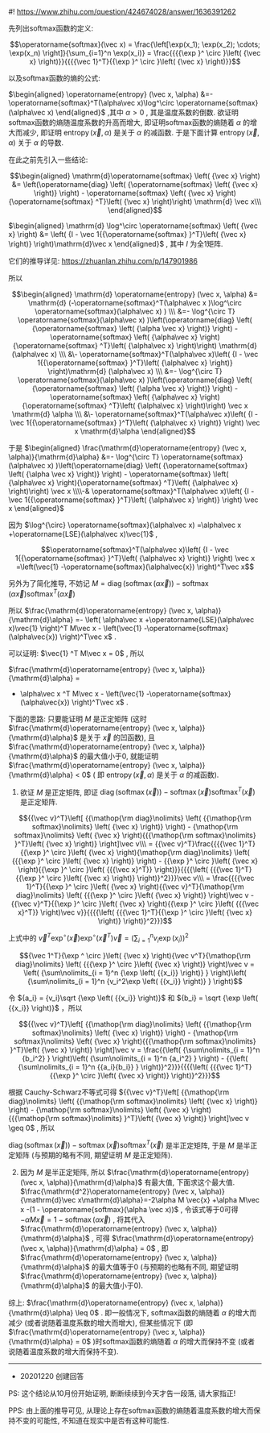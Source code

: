 #! https://www.zhihu.com/question/424674028/answer/1636391262

[comment]: <> (Answer URL: https://www.zhihu.com/question/424674028/answer/1636391262)
[comment]: <> (Question Title: 如何严格证明softmax分布的熵随温度系数的升高而增大？)
[comment]: <> (Author Name: 采石工)
[comment]: <> (Create Time: 2020-12-20 15:31:12)

先列出softmax函数的定义:

$$\operatorname{softmax}(\vec x) = \frac{\left[\exp(x_1); \exp(x_2); \cdots;
\exp(x_n) \right]}{\sum_{i=1}^n \exp(x_i)} = \frac{{{{\exp }^ \circ }\left(
{\vec x} \right)}}{{{{\vec 1}^T}{{\exp }^ \circ }\left( {\vec x} \right)}}$$

以及softmax函数的熵的公式:

$\begin{aligned} \operatorname{entropy} (\vec x, \alpha) &=-
\operatorname{softmax}^T(\alpha\vec x)\log^\circ
\operatorname{softmax}(\alpha\vec x) \end{aligned}$  ,其中  $\alpha > 0$  ,
其是温度系数的倒数. 欲证明softmax函数的熵随温度系数的升高而增大, 即证明softmax函数的熵随着  $\alpha$  的增大而减少, 即证明
$\operatorname{entropy} (\vec x, \alpha)$  是关于  $\alpha$  的减函数. 于是下面计算
$\operatorname{entropy} (\vec x, \alpha)$  关于  $\alpha$  的导数.

在此之前先引入一些结论:

$$\begin{aligned} \mathrm{d}\operatorname{softmax} \left( {\vec x} \right) &=
\left(\operatorname{diag} \left( {\operatorname{softmax} \left( {\vec x}
\right)} \right) - \operatorname{softmax} \left( {\vec x}
\right){\operatorname{softmax} ^T}\left( {\vec x} \right)\right) \mathrm{d}
\vec x\\\ \end{aligned}$$

$\begin{aligned} \mathrm{d} \log^\circ \operatorname{softmax} \left( {\vec x}
\right) &= \left( {I - \vec 1{{\operatorname{softmax} }^T}\left( {\vec x}
\right)} \right)\mathrm{d}\vec x \end{aligned}$  , 其中  $I$  为全1矩阵.

它们的推导详见: https://zhuanlan.zhihu.com/p/147901986


所以

$$\begin{aligned} \mathrm{d} \operatorname{entropy} (\vec x, \alpha) &=
\mathrm{d} (-\operatorname{softmax}^T(\alpha\vec x )\log^\circ
\operatorname{softmax}(\alpha\vec x) ) \\\ &=- \log^{\circ T}
\operatorname{softmax}(\alpha\vec x) )\left(\operatorname{diag} \left(
{\operatorname{softmax} \left( {\alpha \vec x} \right)} \right) -
\operatorname{softmax} \left( {\alpha\vec x} \right){\operatorname{softmax}
^T}\left( {\alpha\vec x} \right)\right) \mathrm{d} (\alpha\vec x) \\\ &\-
\operatorname{softmax}^T(\alpha\vec x)\left( {I - \vec
1{{\operatorname{softmax} }^T}\left( {\alpha\vec x} \right)} \right)\mathrm{d}
(\alpha\vec x) \\\ &=- \log^{\circ T} \operatorname{softmax}(\alpha\vec x)
)\left(\operatorname{diag} \left( {\operatorname{softmax} \left( {\alpha \vec
x} \right)} \right) - \operatorname{softmax} \left( {\alpha\vec x}
\right){\operatorname{softmax} ^T}\left( {\alpha\vec x} \right)\right) \vec x
\mathrm{d} \alpha \\\ &\- \operatorname{softmax}^T(\alpha\vec x)\left( {I -
\vec 1{{\operatorname{softmax} }^T}\left( {\alpha\vec x} \right)} \right) \vec
x \mathrm{d}\alpha \end{aligned}$$

于是  $\begin{aligned} \frac{\mathrm{d}\operatorname{entropy} (\vec x,
\alpha)}{\mathrm{d}\alpha} &=- \log^{\circ T}
\operatorname{softmax}(\alpha\vec x) )\left(\operatorname{diag} \left(
{\operatorname{softmax} \left( {\alpha \vec x} \right)} \right) -
\operatorname{softmax} \left( {\alpha\vec x} \right){\operatorname{softmax}
^T}\left( {\alpha\vec x} \right)\right) \vec x \\\\-&
\operatorname{softmax}^T(\alpha\vec x)\left( {I - \vec
1{{\operatorname{softmax} }^T}\left( {\alpha\vec x} \right)} \right) \vec x
\end{aligned}$

因为  $\log^{\circ} \operatorname{softmax}(\alpha\vec x) =\alpha\vec x
+\operatorname{LSE}(\alpha\vec x)\vec{1}$  ,

$$\operatorname{softmax}^T(\alpha\vec x)\left( {I - \vec
1{{\operatorname{softmax} }^T}\left( {\alpha\vec x} \right)} \right) \vec x
=\left(\vec{1} -\operatorname{softmax}(\alpha\vec{x}) \right)^T\vec x$$

另外为了简化推导, 不妨记  $M=\operatorname{diag} \left( {\operatorname{softmax} \left(
{\alpha \vec x} \right)} \right) - \operatorname{softmax} \left( {\alpha\vec
x} \right){\operatorname{softmax} ^T}\left( {\alpha\vec x} \right)$

所以  $\frac{\mathrm{d}\operatorname{entropy} (\vec x,
\alpha)}{\mathrm{d}\alpha} =- \left( \alpha\vec x
+\operatorname{LSE}(\alpha\vec x)\vec{1} \right)^T M\vec x - \left(\vec{1}
-\operatorname{softmax}(\alpha\vec{x}) \right)^T\vec x$  .

可以证明:  $\vec{1} ^T M\vec x = 0$  , 所以

$\frac{\mathrm{d}\operatorname{entropy} (\vec x, \alpha)}{\mathrm{d}\alpha} =
- \alpha\vec x ^T M\vec x - \left(\vec{1}
-\operatorname{softmax}(\alpha\vec{x}) \right)^T\vec x$  .

下面的思路: 只要能证明  $M$  是正定矩阵 (这时  $\frac{\mathrm{d}\operatorname{entropy} (\vec x,
\alpha)}{\mathrm{d}\alpha}$  是关于  $\vec x$  的凹函数), 且
$\frac{\mathrm{d}\operatorname{entropy} (\vec x, \alpha)}{\mathrm{d}\alpha}$
的最大值小于0, 就能证明  $\frac{\mathrm{d}\operatorname{entropy} (\vec x,
\alpha)}{\mathrm{d}\alpha} < 0$  ( 即  $\operatorname{entropy} (\vec x,
\alpha)$  是关于  $\alpha$  的减函数).

1) 欲证  $M$  是正定矩阵, 即证  $\operatorname{diag} \left( {\operatorname{softmax}
\left( { \vec x} \right)} \right) - \operatorname{softmax} \left( { \vec x}
\right){\operatorname{softmax} ^T}\left( { \vec x} \right)$  是正定矩阵.

$${{\vec v}^T}\left[ {{\mathop{\rm diag}\nolimits} \left( {{\mathop{\rm
softmax}\nolimits} \left( {\vec x} \right)} \right) - {\mathop{\rm
softmax}\nolimits} \left( {\vec x} \right){{{\mathop{\rm softmax}\nolimits}
}^T}\left( {\vec x} \right)} \right]\vec v\\\ = {{\vec v}^T}\frac{{{{\vec
1}^T}{{\exp }^ \circ }\left( {\vec x} \right){\mathop{\rm diag}\nolimits}
\left( {{{\exp }^ \circ }\left( {\vec x} \right)} \right) - {{\exp }^ \circ
}\left( {\vec x} \right){{\exp }^ \circ }\left( {{{\vec x}^T}}
\right)}}{{{{\left( {{{\vec 1}^T}{{\exp }^ \circ }\left( {\vec x} \right)}
\right)}^2}}}\vec v\\\ = \frac{{{{\vec 1}^T}{{\exp }^ \circ }\left( {\vec x}
\right){{\vec v}^T}{\mathop{\rm diag}\nolimits} \left( {{{\exp }^ \circ
}\left( {\vec x} \right)} \right)\vec v - {{\vec v}^T}{{\exp }^ \circ }\left(
{\vec x} \right){{\exp }^ \circ }\left( {{{\vec x}^T}} \right)\vec
v}}{{{{\left( {{{\vec 1}^T}{{\exp }^ \circ }\left( {\vec x} \right)}
\right)}^2}}}$$

上式中的  ${\vec v^T}{\exp ^ \circ }\left( {\vec x} \right){\exp ^ \circ }\left(
{{{\vec x}^T}} \right)\vec v = {\left( {\sum\nolimits_{i = 1}^n {{v_i}\exp
\left( {{x_i}} \right)} } \right)^2}$

$${\vec 1^T}{\exp ^ \circ }\left( {\vec x} \right){\vec v^T}{\mathop{\rm
diag}\nolimits} \left( {{{\exp }^ \circ }\left( {\vec x} \right)} \right)\vec
v = \left( {\sum\nolimits_{i = 1}^n {\exp \left( {{x_i}} \right)} }
\right)\left( {\sum\nolimits_{i = 1}^n {v_i^2\exp \left( {{x_i}} \right)} }
\right)$$

令  ${a_i} = {v_i}\sqrt {\exp \left( {{x_i}} \right)}$  和  ${b_i} = \sqrt {\exp
\left( {{x_i}} \right)}$  ，所以

$${{\vec v}^T}\left[ {{\mathop{\rm diag}\nolimits} \left( {{\mathop{\rm
softmax}\nolimits} \left( {\vec x} \right)} \right) - {\mathop{\rm
softmax}\nolimits} \left( {\vec x} \right){{{\mathop{\rm softmax}\nolimits}
}^T}\left( {\vec x} \right)} \right]\vec v = \frac{{\left( {\sum\nolimits_{i =
1}^n {b_i^2} } \right)\left( {\sum\nolimits_{i = 1}^n {a_i^2} } \right) -
{{\left( {\sum\nolimits_{i = 1}^n {{a_i}{b_i}} } \right)}^2}}}{{{{\left(
{{{\vec 1}^T}{{\exp }^ \circ }\left( {\vec x} \right)} \right)}^2}}}$$

根据 Cauchy-Schwarz不等式可得  ${{\vec v}^T}\left[ {{\mathop{\rm diag}\nolimits}
\left( {{\mathop{\rm softmax}\nolimits} \left( {\vec x} \right)} \right) -
{\mathop{\rm softmax}\nolimits} \left( {\vec x} \right){{{\mathop{\rm
softmax}\nolimits} }^T}\left( {\vec x} \right)} \right]\vec v \geq 0$  , 所以

$\operatorname{diag} \left( {\operatorname{softmax} \left( { \vec x} \right)}
\right) - \operatorname{softmax} \left( { \vec x}
\right){\operatorname{softmax} ^T}\left( { \vec x} \right)$  是半正定矩阵, 于是  $M$
是半正定矩阵 (与预期的略有不同, 期望证明  $M$  是正定矩阵).

2) 因为  $M$  是半正定矩阵, 所以  $\frac{\mathrm{d}\operatorname{entropy} (\vec x,
\alpha)}{\mathrm{d}\alpha}$  有最大值, 下面求这个最大值.
$\frac{\mathrm{d^2}\operatorname{entropy} (\vec x, \alpha)}{\mathrm{d}\vec
x\mathrm{d}\alpha}=-2\alpha M \vec{x} +\alpha M\vec x -(1 -
\operatorname{softmax}(\alpha \vec x))$  , 令该式等于0可得  $-\alpha M\vec x = 1 -
\operatorname{softmax}(\alpha \vec x)$  , 将其代入
$\frac{\mathrm{d}\operatorname{entropy} (\vec x, \alpha)}{\mathrm{d}\alpha}$
, 可得  $\frac{\mathrm{d}\operatorname{entropy} (\vec x,
\alpha)}{\mathrm{d}\alpha} = 0$  , 即  $\frac{\mathrm{d}\operatorname{entropy}
(\vec x, \alpha)}{\mathrm{d}\alpha}$  的最大值等于0 (与预期的也略有不同, 期望证明
$\frac{\mathrm{d}\operatorname{entropy} (\vec x, \alpha)}{\mathrm{d}\alpha}$
的最大值小于0).

综上:  $\frac{\mathrm{d}\operatorname{entropy} (\vec x,
\alpha)}{\mathrm{d}\alpha} \leq 0$  . 即一般情况下, softmax函数的熵随着  $\alpha$  的增大而减少
(或者说随着温度系数的增大而增大), 但某些情况下 (即  $\frac{\mathrm{d}\operatorname{entropy} (\vec x,
\alpha)}{\mathrm{d}\alpha} = 0$  )时softmax函数的熵随着  $\alpha$  的增大而保持不变
(或者说随着温度系数的增大而保持不变).

* * *

  * 20201220 创建回答 

PS: 这个结论从10月份开始证明, 断断续续到今天才告一段落, 请大家指正!

PPS: 由上面的推导可见, 从理论上存在softmax函数的熵随着温度系数的增大而保持不变的可能性, 不知道在现实中是否有这种可能性.

